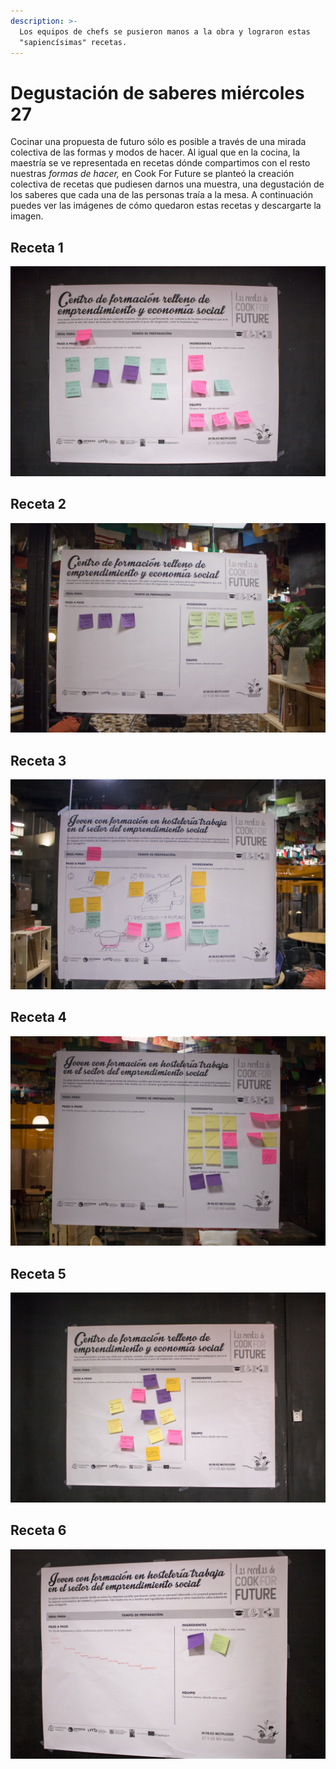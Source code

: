 ```yaml
---
description: >-
  Los equipos de chefs se pusieron manos a la obra y lograron estas
  "sapiencísimas" recetas.
---
```


# Degustación de saberes miércoles 27

Cocinar una propuesta de futuro sólo es posible a través de una mirada colectiva de las formas y modos de hacer. Al igual que en la cocina, la maestría se ve representada en recetas dónde compartimos con el resto nuestras _formas de hacer,_ en Cook For Future se planteó la creación colectiva de recetas que pudiesen darnos una muestra, una degustación de los saberes que cada una de las personas traía a la mesa. A continuación puedes ver las imágenes de cómo quedaron estas recetas y descargarte la imagen.

## Receta 1

![](../.gitbook/assets/receta1.jpg)

## Receta 2

![](../.gitbook/assets/receta2.jpg)

## Receta 3

![](../.gitbook/assets/receta3.jpg)

## Receta 4

![](../.gitbook/assets/receta4.jpg)

## Receta 5

![](../.gitbook/assets/receta5.jpg)

## Receta 6

![](../.gitbook/assets/receta6.jpg)

